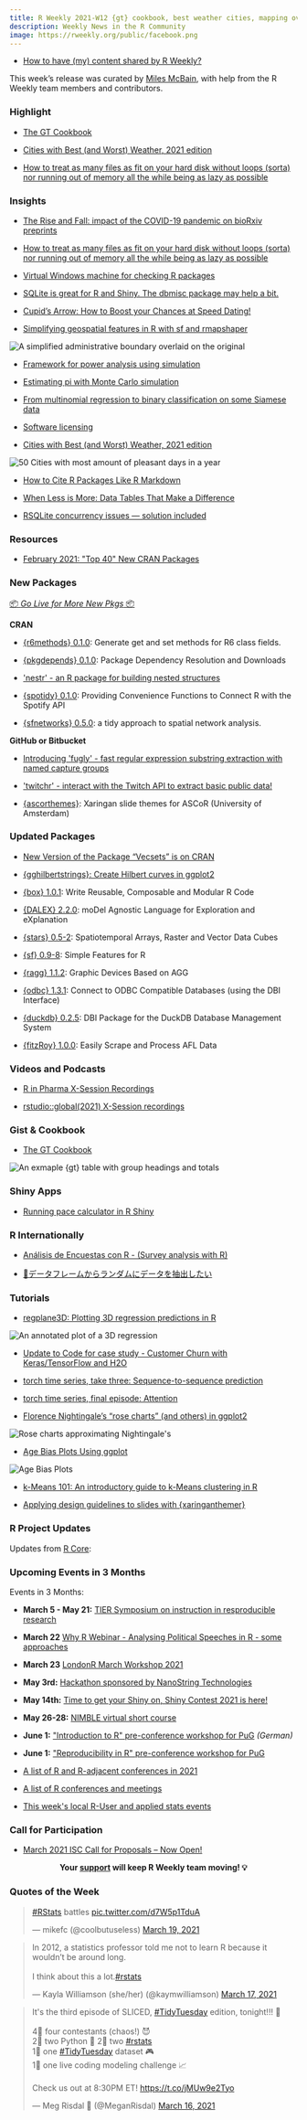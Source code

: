 ```yaml
---
title: R Weekly 2021-W12 {gt} cookbook, best weather cities, mapping over many files
description: Weekly News in the R Community
image: https://rweekly.org/public/facebook.png
---
```



+ [How to have (my) content shared by R Weekly?](https://github.com/rweekly/rweekly.org#how-to-have-my-content-shared-by-r-weekly)

This week’s release was curated by [Miles McBain](https://twitter.com/milesmcbain), with help from the R Weekly team members and contributors.


###  Highlight

+ [The GT Cookbook](https://themockup.blog/static/gt-cookbook.html)

+ [Cities with Best (and Worst) Weather, 2021 edition](https://taraskaduk.com/posts/2021-03-14-best-weather-2/)

+ [How to treat as many files as fit on your hard disk without loops (sorta) nor running out of memory all the while being as lazy as possible](https://www.brodrigues.co/blog/2021-03-19-no_loops_tidyeval/)

### Insights


+ [The Rise and Fall: impact of the COVID-19 pandemic on bioRxiv preprints](https://quantixed.org/2021/03/20/the-rise-and-fall-impact-of-the-covid-19-pandemic-on-biorxiv-preprints/)

+ [How to treat as many files as fit on your hard disk without loops (sorta) nor running out of memory all the while being as lazy as possible](https://www.brodrigues.co/blog/2021-03-19-no_loops_tidyeval/)

+ [Virtual Windows machine for checking R packages](https://developer.r-project.org/Blog/public/2021/03/18/virtual-windows-machine-for-checking-r-packages/)

+ [SQLite is great for R and Shiny. The dbmisc package may help a bit.](http://skranz.github.io//r/2021/03/16/dbmisc.html)

+ [Cupid’s Arrow: How to Boost your Chances at Speed Dating!](https://blog.ephorie.de/cupids-arrow-how-to-boost-your-chances-at-speed-dating)

+ [Simplifying geospatial features in R with sf and rmapshaper](https://datascience.blog.wzb.eu/2021/03/15/simplifying-geospatial-features-in-r-with-sf-and-rmapshaper/)

![A simplified administrative boundary overlaid on the original](https://raw.githubusercontent.com/rweekly/image/master/2021/W12/08mvsimpl_coarse_diff-1.png)

+ [Framework for power analysis using simulation](https://www.rdatagen.net/post/2021-03-16-framework-for-power-analysis-using-simulation/)

+ [Estimating pi with Monte Carlo simulation](https://statisticaloddsandends.wordpress.com/2021/03/15/estimating-pi-using-the-method-of-moments/)

+ [From multinomial regression to binary classification on some Siamese data](https://freakonometrics.hypotheses.org/61885)

+ [Software licensing](https://nhsrcommunity.com/blog/software-licensing/)

+ [Cities with Best (and Worst) Weather, 2021 edition](https://taraskaduk.com/posts/2021-03-14-best-weather-2/)

![50 Cities with most amount of pleasant days in a year](https://raw.githubusercontent.com/rweekly/image/master/2021/W12/50_most_world_1000_10_pleasant.jpg)

+ [How to Cite R Packages Like R Markdown](https://www.njtierney.com/post/2021/03/19/cite-r-pkgs/)

+ [When Less is More: Data Tables That Make a Difference](https://blog.ouseful.info/2021/03/15/when-less-is-more-data-tables-that-make-a-difference/)

+ [RSQLite concurrency issues — solution included](https://blog.r-hub.io/2021/03/13/rsqlite-parallel/)

###  Resources


+ [February 2021: "Top 40" New CRAN Packages](https://rviews.rstudio.com/2021/03/19/february-2021-top-40-new-cran-packages/)


###  New Packages

<p class="added-hostname"><a href="https://rweekly.org/live" target="_blank" class="externalLink">📦 <i>Go Live for More New Pkgs</i> 📦</a></p>

**CRAN**

+ [{r6methods} 0.1.0](https://github.com/jakubsob/r6methods): Generate get and set methods for R6 class fields.

+ [{pkgdepends} 0.1.0](https://cran.r-project.org/package=pkgdepends): Package Dependency Resolution and Downloads

+ ['nestr' - an R package for building nested structures](https://github.com/emitanaka/nestr)

+ [{spotidy} 0.1.0](https://cran.r-project.org/package=spotidy): Providing Convenience Functions to Connect R with the Spotify
API

+ [{sfnetworks} 0.5.0](https://cran.r-project.org/package=sfnetworks): a tidy approach to spatial network analysis.

**GitHub or Bitbucket**

+ [Introducing 'fugly' - fast regular expression substring extraction with named capture groups](https://coolbutuseless.github.io/2021/03/19/introducing-fugly-fast-regular-expression-substring-extraction-with-named-capture-groups/)

+ ['twitchr' - interact with the Twitch API to extract basic public data!](https://github.com/KoderKow/twitchr)

+ [{ascorthemes}](https://github.com/favstats/ascorthemes): Xaringan slide themes for ASCoR (University of Amsterdam) 

### Updated Packages

+ [New Version of the  Package “Vecsets” is on CRAN](http://r-posts.com/new-version-of-the-package-vecsets-is-on-cran/)

+ [{gghilbertstrings}: Create Hilbert curves in ggplot2](https://github.com/Sumidu/gghilbertstrings)

+ [{box} 1.0.1](https://cran.r-project.org/package=box): Write Reusable, Composable and Modular R Code

+ [{DALEX} 2.2.0](https://cran.r-project.org/package=DALEX): moDel Agnostic Language for Exploration and eXplanation

+ [{stars} 0.5-2](https://cran.r-project.org/package=stars): Spatiotemporal Arrays, Raster and Vector Data Cubes

+ [{sf} 0.9-8](https://cran.r-project.org/package=sf): Simple Features for R

+ [{ragg} 1.1.2](https://cran.r-project.org/package=ragg): Graphic Devices Based on AGG

+ [{odbc} 1.3.1](https://cran.r-project.org/package=odbc): Connect to ODBC Compatible Databases (using the DBI Interface)

+ [{duckdb} 0.2.5](https://cran.r-project.org/package=duckdb): DBI Package for the DuckDB Database Management System

+ [{fitzRoy} 1.0.0](https://cran.r-project.org/package=fitzRoy): Easily Scrape and Process AFL Data

###  Videos and Podcasts

+ [R in Pharma X-Session Recordings](https://blog.rstudio.com/2021/03/16/r-in-pharma-with-procogia-x-session-recordings-are-now-available/)

+ [rstudio::global(2021) X-Session recordings](https://blog.rstudio.com/2021/03/15/mastering-shiny-with-appsilon-x-session-recordings-are-now-available/)

### Gist & Cookbook

+ [The GT Cookbook](https://themockup.blog/static/gt-cookbook.html)

![An exmaple {gt} table with group headings and totals](https://raw.githubusercontent.com/rweekly/image/master/2021/W12/gt_cookbookpng)

### Shiny Apps

+ [Running pace calculator in R Shiny](https://statsandr.com/blog/running-pace-calculator/)


### R Internationally

+ [Análisis de Encuestas con R - (Survey analysis with R)](https://hungry-payne-1dcce3.netlify.app/)

+ [🍭データフレームからランダムにデータを抽出したい](https://uribo.hatenablog.com/entry/2015/10/12/164129)

###  Tutorials

+ [regplane3D: Plotting 3D regression predictions in R](https://www.mzes.uni-mannheim.de/socialsciencedatalab/article/regplane3d/)

![An annotated plot of a 3D regression](https://raw.githubusercontent.com/rweekly/image/master/2021/W12/use-regplane3D-step6-1.png)

+ [Update to Code for case study - Customer Churn with Keras/TensorFlow and H2O](https://shirinsplayground.netlify.com/2021/03/update_customer_churn/)

+ [torch time series, take three: Sequence-to-sequence prediction](https://blogs.rstudio.com/tensorflow/posts/2021-03-16-forecasting-time-series-with-torch_3)

+ [torch time series, final episode: Attention](https://blogs.rstudio.com/tensorflow/posts/2021-03-19-forecasting-time-series-with-torch_4)

+ [Florence Nightingale’s “rose charts” (and others) in ggplot2](https://nsaunders.wordpress.com/2021/03/16/florence-nightingales-rose-charts-and-others-in-ggplot2/)

![Rose charts approximating Nightingale's](https://raw.githubusercontent.com/rweekly/image/master/2021/W12/rose-chart-1-1.png)

+ [Age Bias Plots Using ggplot](http://derekogle.com/fishR/2021-03-15-AgeBiasPlots-With-ggplot)

![Age Bias Plots](https://raw.githubusercontent.com/rweekly/image/master/2021/W12/ABplot2-1.png)

+ [k-Means 101: An introductory guide to k-Means clustering in R](https://shirinsplayground.netlify.com/2021/03/kmeans_101/)

+ [Applying design guidelines to slides with {xaringanthemer}](https://www.katiejolly.io/blog/2021-03-16/designing-slides)

<!--<div class="post-more-begin></div><div class="post-more-end"></div>-->

###  R Project Updates

Updates from [R Core](http://developer.r-project.org/blosxom.cgi/R-devel/NEWS):


###  Upcoming Events in 3 Months

Events in 3 Months:

+ **March 5 - May 21:** [TIER Symposium on instruction in resproducible research](https://www.projecttier.org/events/conference-teaching-reproducible-methods/)

+ **March 22** [Why R Webinar - Analysing Political Speeches in R - some approaches](http://whyr.pl//foundation/2021/evan/)

+ **March 23** [LondonR March Workshop 2021](https://www.mango-solutions.com/londonr-march-workshop-2021/)

+ **May 3rd:** [Hackathon sponsored by NanoString Technologies](http://r-posts.com/hackathon-sponsored-by-nanostring-technologies/)

+ **May 14th:** [Time to get your Shiny on, Shiny Contest 2021 is here!](https://blog.rstudio.com/2021/03/11/time-to-shiny/)

+ **May 26-28:** [NIMBLE virtual short course](https://r-nimble.org/nimble-virtual-short-course-may-26-28)

+ **June 1:** ["Introduction to R" pre-conference workshop for PuG](https://pug2021.de/en/pre-conference-workshops-2/) *(German)*

+ **June 1:** ["Reproducibility in R" pre-conference workshop for PuG](https://pug2021.de/en/pre-conference-workshops-2/)

+ [A list of R and R-adjacent conferences in 2021](https://rviews.rstudio.com/2021/03/03/2021-r-conferences/)

+ [A list of R conferences and meetings](https://jumpingrivers.github.io/meetingsR/events.html)

+ [This week's local R-User and applied stats events](https://community.rstudio.com/c/irl)


###  Call for Participation

+ [March 2021 ISC Call for Proposals – Now Open!](https://www.r-consortium.org/blog/2021/03/19/september-2020-isc-call-for-proposals-now-open-2)

<p class="hide-support added-hostname support-rweekly" style="text-align: center;font-weight: bold;">Your <a class="non-visited externalLink" href="https://www.patreon.com/rweekly" onclick="pas(this)">support</a> will keep R Weekly team moving! 💡</p>

###  Quotes of the Week

<blockquote class="twitter-tweet"><p lang="en" dir="ltr"><a href="https://twitter.com/hashtag/RStats?src=hash&amp;ref_src=twsrc%5Etfw">#RStats</a> battles <a href="https://t.co/d7W5p1TduA">pic.twitter.com/d7W5p1TduA</a></p>&mdash; mikefc (@coolbutuseless) <a href="https://twitter.com/coolbutuseless/status/1372755287669497868?ref_src=twsrc%5Etfw">March 19, 2021</a></blockquote> <script async src="https://platform.twitter.com/widgets.js" charset="utf-8"></script> 

<blockquote class="twitter-tweet"><p lang="en" dir="ltr">In 2012, a statistics professor told me not to learn R because it wouldn’t be around long. <br><br>I think about this a lot.<a href="https://twitter.com/hashtag/rstats?src=hash&amp;ref_src=twsrc%5Etfw">#rstats</a></p>&mdash; Kayla Williamson (she/her) (@kaymwilliamson) <a href="https://twitter.com/kaymwilliamson/status/1372278695499501576?ref_src=twsrc%5Etfw">March 17, 2021</a></blockquote> <script async src="https://platform.twitter.com/widgets.js" charset="utf-8"></script> 

<blockquote class="twitter-tweet"><p lang="en" dir="ltr">It&#39;s the third episode of SLICED, <a href="https://twitter.com/hashtag/TidyTuesday?src=hash&amp;ref_src=twsrc%5Etfw">#TidyTuesday</a> edition, tonight!!! 🔪<br><br>4⃣ four contestants (chaos!) 😈<br>2⃣ two Python 🐍 2⃣ two <a href="https://twitter.com/hashtag/rstats?src=hash&amp;ref_src=twsrc%5Etfw">#rstats</a> <br>1⃣ one <a href="https://twitter.com/hashtag/TidyTuesday?src=hash&amp;ref_src=twsrc%5Etfw">#TidyTuesday</a> dataset 🎮<br>1⃣ one live coding modeling challenge 📈<br><br>Check us out at 8:30PM ET! <a href="https://t.co/jMUw9e2Tyo">https://t.co/jMUw9e2Tyo</a></p>&mdash; Meg Risdal 👾 (@MeganRisdal) <a href="https://twitter.com/MeganRisdal/status/1371878251920953344?ref_src=twsrc%5Etfw">March 16, 2021</a></blockquote> <script async src="https://platform.twitter.com/widgets.js" charset="utf-8"></script> 
